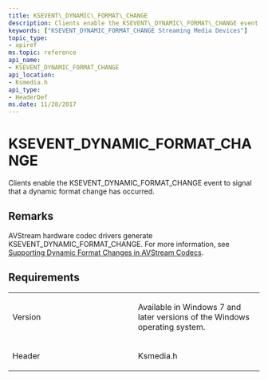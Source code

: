 ```yaml
---
title: KSEVENT\_DYNAMIC\_FORMAT\_CHANGE
description: Clients enable the KSEVENT\_DYNAMIC\_FORMAT\_CHANGE event to signal that a dynamic format change has occurred.
keywords: ["KSEVENT_DYNAMIC_FORMAT_CHANGE Streaming Media Devices"]
topic_type:
- apiref
ms.topic: reference
api_name:
- KSEVENT_DYNAMIC_FORMAT_CHANGE
api_location:
- Ksmedia.h
api_type:
- HeaderDef
ms.date: 11/28/2017
---
```


# KSEVENT\_DYNAMIC\_FORMAT\_CHANGE


Clients enable the KSEVENT\_DYNAMIC\_FORMAT\_CHANGE event to signal that a dynamic format change has occurred.

## Remarks

AVStream hardware codec drivers generate KSEVENT\_DYNAMIC\_FORMAT\_CHANGE. For more information, see [Supporting Dynamic Format Changes in AVStream Codecs](./supporting-dynamic-format-changes-in-avstream-codecs.md).

## Requirements

<table>
<colgroup>
<col width="50%" />
<col width="50%" />
</colgroup>
<tbody>
<tr class="odd">
<td><p>Version</p></td>
<td><p>Available in Windows 7 and later versions of the Windows operating system.</p></td>
</tr>
<tr class="even">
<td><p>Header</p></td>
<td>Ksmedia.h</td>
</tr>
</tbody>
</table>

 


